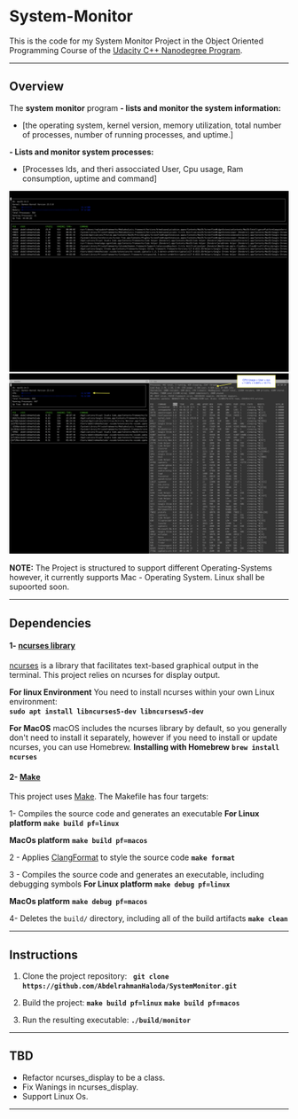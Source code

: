 # System-Monitor

This is the code for my System Monitor Project in the Object Oriented Programming Course of the [Udacity C++ Nanodegree Program](https://www.udacity.com/course/c-plus-plus-nanodegree--nd213). 

---

## Overview
The **system monitor** program 
**- lists and monitor the system information:**
  * [the operating system, kernel version, memory utilization, total number of processes, number of running processes, and uptime.]

**- Lists and monitor system processes:**
  * [Processes Ids, and theri assocciated User, Cpu usage, Ram consumption, uptime and command]

![System Monitor](images/SystemMonitor.png)
![System Monitor](images/CpuUsageTest.png)



**NOTE:**
The Project is structured to support different Operating-Systems however, it currently supports Mac - Operating System.
Linux shall be supoorted soon.

---


## Dependencies

#### 1- <u>ncurses library</u>
[ncurses](https://www.gnu.org/software/ncurses/) is a library that facilitates text-based graphical output in the terminal. This project relies on ncurses for display output.

**For linux Environment**
You need to install ncurses within your own Linux environment:     
**`sudo apt install libncurses5-dev libncursesw5-dev`**

**For MacOS**
macOS includes the ncurses library by default, so you generally don't need to install it separately, however if you need to install or update ncurses, you can use Homebrew.
**Installing with Homebrew**
**`brew install ncurses`**



#### 2- <u>Make</u>
This project uses [Make](https://www.gnu.org/software/make/). The Makefile has four targets:

1- Compiles the source code and generates an executable
**For Linux platform** 
**`make build pf=linux`**

**MacOs platform**
**`make build pf=macos`**

2 - Applies [ClangFormat](https://clang.llvm.org/docs/ClangFormat.html) to style the source code
**`make format`**

3 - Compiles the source code and generates an executable, including debugging symbols
**For Linux platform**
**`make debug pf=linux`**

**MacOs platform**
**`make debug pf=macos`**

4- Deletes the `build/` directory, including all of the build artifacts
**`make clean`**

---

## Instructions

1. Clone the project repository: 
**` git clone https://github.com/AbdelrahmanHaloda/SystemMonitor.git`**

2. Build the project: 
**`make build pf=linux`**
**`make build pf=macos`**

3. Run the resulting executable: 
**`./build/monitor`**

---

## TBD

   - Refactor ncurses_display to be a class.
   - Fix Wanings in ncurses_display.
   - Support Linux Os.

---